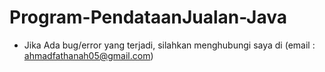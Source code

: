 # Program-PendataanJualan-Java

* Jika Ada bug/error yang terjadi, silahkan menghubungi saya di (email : ahmadfathanah05@gmail.com)
